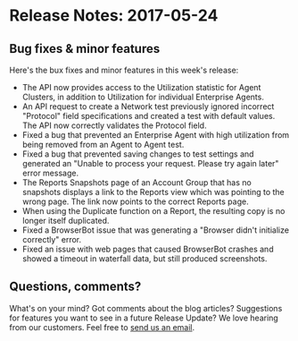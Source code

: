 # Release Notes: 2017-05-24

## Bug fixes & minor features

 Here's the bux fixes and minor features in this week's release:

* The API now provides access to the Utilization statistic for Agent Clusters, in addition to Utilization for individual Enterprise Agents.
* An API request to create a Network test previously ignored incorrect "Protocol" field specifications and created a test with default values.  The API now correctly validates the Protocol field.
* Fixed a bug that prevented an Enterprise Agent with high utilization from being removed from an Agent to Agent test.
* Fixed a bug that prevented saving changes to test settings and generated an "Unable to process your request. Please try again later" error message.
* The Reports Snapshots page of an Account Group that has no snapshots displays a link to the Reports view which was pointing to the wrong page.  The link now points to the correct Reports page.
* When using the Duplicate function on a Report, the resulting copy is no longer itself duplicated.
* Fixed a BrowserBot issue that was generating a "Browser didn't initialize correctly" error.
* Fixed an issue with web pages that caused BrowserBot crashes and showed a timeout in waterfall data, but still produced screenshots.

## ​Questions, comments?

 What's on your mind? Got comments about the blog articles?  Suggestions for features you want to see in a future Release Update? We love hearing from our customers.  Feel free to [send us an email](mailto:support@thousandeyes.com?subject=2017-05-24+Release+Update).

